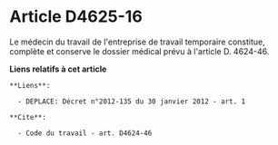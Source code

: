 # Article D4625-16

Le médecin du travail de l'entreprise de travail temporaire constitue, complète et conserve le dossier médical prévu à
l'article D. 4624-46.

**Liens relatifs à cet article**

	**Liens**:

	  - DEPLACE: Décret n°2012-135 du 30 janvier 2012 - art. 1

	**Cite**:

	  - Code du travail - art. D4624-46

